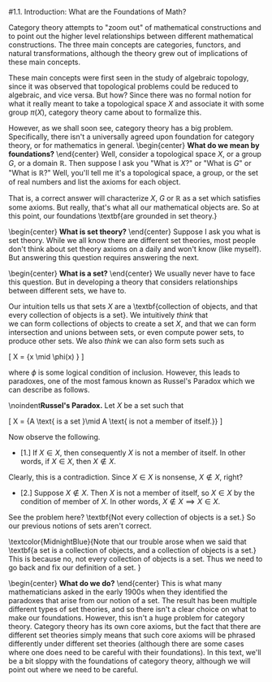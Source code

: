 <style>
.md-content {
    max-width: 80em;
}
</style>
#1.1. Introduction: What are the Foundations of Math?

Category theory attempts to "zoom out" of mathematical constructions
and to point out the higher level relationships between different mathematical
constructions. The three main concepts are categories, functors, and
natural transformations, although the theory grew out of
implications of these main concepts. 


These main concepts were first seen in the study of algebraic
topology, since 
it was observed that topological problems could be reduced to
algebraic, and vice versa. But how? Since there was no formal
notion for what it really meant to take a topological space $X$
and associate it with some group $\pi(X)$, 
category theory came about to formalize this. 

However, as we shall soon see, category theory has a big problem. 
Specifically, there isn't a universally agreed upon foundation for
category theory, or for mathematics in general. 
\begin{center}
**What do we mean by foundations?**
\end{center}    Well, consider a topological space $X$, or a group $G$, or a
domain $\mathbb{R}$. Then suppose I ask you
"What is $X$?" or "What is $G$" or "What is $\mathbb{R}$?" 
Well, you'll tell me it's a topological space, a
group, or the set of real numbers and
list the axioms for each object. 

That is, a correct answer will characterize $X$, $G$ or $\mathbb{R}$ as a
set which satisfies 
some axioms. But really, that's what all our mathematical objects
are. So at this point, our foundations \textbf{are grounded in set
theory.}

\begin{center}
**What is set theory?**
\end{center}    Suppose I ask you what is set theory. While we all know there are 
different set theories, most people don't think about set theory axioms on a daily 
and won't know (like myself). But answering
this question requires answering the next. 

\begin{center}
**What is a set?**
\end{center}    We usually never have to face this question. But in developing a
theory that considers relationships between different sets, we
have to. 

Our intuition tells us that sets $X$ are a \textbf{collection of
objects, and that every collection of objects is a set}. We
intuitively *think* that  
we can form collections of objects to create a set $X$, and that
we can form 
intersection and unions between sets, or even compute power
sets, to produce other sets. We also *think* we can also form sets such as 

\[
X = \{x \mid \phi(x) \}
\]

where $\phi$ is some logical condition of inclusion. However, this
leads to paradoxes, one of the most famous known as Russel's
Paradox which we can describe as follows. 

\noindent**Russel's Paradox.**
Let $X$ be a set such that 

\[
X = \{A \text{ is a set }\mid A \text{ is not a member of itself.}\}
\]


Now observe the following. 

* [1.] If $X \in X$, then consequently $X$ is not a member
of itself. In other words, if $X \in X$, then $X \not\in X$.

Clearly, this is a contradiction. Since $X \in X$ is nonsense,
$X \not\in X$, right? 



* [2.] Suppose $X \not\in X$. Then $X$ is not a member of
itself, so $X \in X$ by the condition of member of $X$. In
other words, $X \not\in X \implies X \in X$.



See the problem here? \textbf{Not every collection of objects is a
set.} So our previous notions of sets aren't correct.

\textcolor{MidnightBlue}{Note that our trouble arose when we said
that \textbf{a set is a collection of objects, and a collection of
objects is a set.} 
This is because no, not every collection of objects is a set.
Thus we need to go back and fix our definition of a set.
}

\begin{center}
**What do we do?**
\end{center}    This is what many mathematicians asked in the early 1900s
when they identified the paradoxes that arise from our notion of
a set. The result has been multiple different types of set theories, 
and so there isn't a clear 
choice on what to make our foundations. However, this isn't a huge problem 
for category theory. Category theory 
has its own core axioms, but the fact that there are different set theories 
simply means that such core axioms will be phrased differently under different 
set theories (although there are some cases where 
one does need to be careful with their foundations).
In this text, we'll be a bit sloppy with the foundations of category theory, 
although  we will point out where we need to be careful.





<script src="../../mathjax_helper.js"></script>